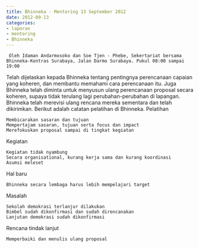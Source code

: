 ```yaml
---
title: Bhinneka - Mentoring 13 September 2012
date: 2012-09-13
categories:
- laporan
- mentoring
- Bhinneka
---
```


     Oleh Idaman Andarmosoko dan Soe Tjen - Phebe, Sekertariat bersama Bhinneka-Kontras Surabaya, Jalan Darmo Surabaya. Pukul 08:00 sampai 19:00 

Telah dijelaskan kepada Bhinneka tentang pentingnya perencanaan capaian yang koheren, dan membantu memahami cara perencanaan itu. Juga Bhinneka telah diminta untuk menyusun ulang perencanaan proposal secara koheren, supaya tidak terulang lagi perubahan-perubahan di lapangan. Bhinneka telah merevisi ulang rencana mereka sementara dan telah dikirimkan. Berikut adalah catatan pelatihan di Bhinneka.
Pelatihan

    Membicarakan sasaran dan tujuan
    Mempertajam sasaran, tujuan serta focus dan impact
    Merefokuskan proposal sampai di tingkat kegiatan

Kegiatan

    Kegiatan tidak nyambung
    Secara organisational, kurang kerja sama dan kurang koordinasi
    Asumsi meleset

Hal baru

    Bhinneka secara lembaga harus lebih mempelajari target

Masalah

    Sekolah demokrasi terlanjur dilakukan
    Bimbel sudah dikonfirmasi dan sudah direncanakan
    Lanjutan demokrasi sudah dikonfirmasi

Rencana tindak lanjut

    Memperbaiki dan menulis ulang proposal
